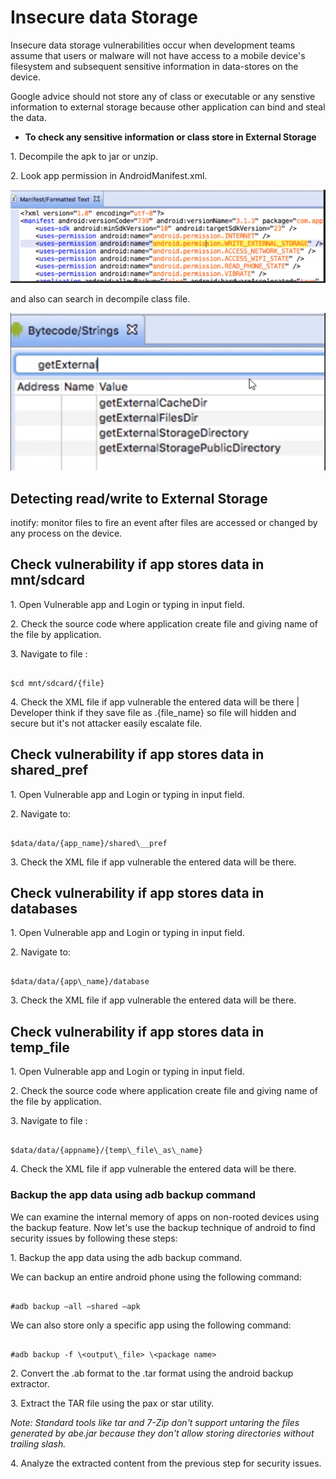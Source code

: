 # **Insecure data Storage** #

Insecure data storage vulnerabilities occur when development teams assume that users or malware will not have access to a mobile device's filesystem and subsequent sensitive information in data-stores on the device.

Google advice should not store any of class or executable or any senstive information to external storage because other application can bind and steal the data.

- **To check any sensitive information or class store in External Storage**

1.&nbsp;Decompile the apk to jar or unzip.  

2.&nbsp;Look app permission in AndroidManifest.xml.

![](<../../attachments/3 (1).png>)

and also can search in decompile class file.

![](<../../attachments/4 (1).png>)

## **Detecting read/write to External Storage** ##

inotify: monitor files to fire an event after files are accessed or changed by any process on the device.

## **Check vulnerability if app stores data in mnt/sdcard** ##

1.&nbsp;Open Vulnerable app and Login or typing in input field.  

2.&nbsp;Check the source code where application create file and giving name of the file by application.  

3.&nbsp;Navigate to file :

```

$cd mnt/sdcard/{file}

```

4.&nbsp;Check the XML file if app vulnerable the entered data will be there | Developer think if they save file as .{file\_name} so file will hidden and secure but it's not attacker easily escalate file.

## **Check vulnerability if app stores data in shared\_pref** ##

1.&nbsp;Open Vulnerable app and Login or typing in input field.  

2.&nbsp;Navigate to:

```

$data/data/{app_name}/shared\__pref

```

3.&nbsp;Check the XML file if app vulnerable the entered data will be there.

## **Check vulnerability if app stores data in databases** ##

1.&nbsp;Open Vulnerable app and Login or typing in input field.  

2.&nbsp;Navigate to:

```

$data/data/{app\_name}/database

```

3.&nbsp;Check the XML file if app vulnerable the entered data will be there.

## **Check vulnerability if app stores data in temp\_file** ##

1.&nbsp;Open Vulnerable app and Login or typing in input field.  

2.&nbsp;Check the source code where application create file and giving name of the file by application.  

3.&nbsp;Navigate to file :

```

$data/data/{appname}/{temp\_file\_as\_name}

```

4.&nbsp;Check the XML file if app vulnerable the entered data will be there.

### **Backup the app data using adb backup command** ###

We can examine the internal memory of apps on non-rooted devices using the backup feature. Now let's use the backup technique of android to find security issues by following these steps:

1.&nbsp;Backup the app data using the adb backup command.

We can backup an entire android phone using the following command:

```

#adb backup –all –shared –apk

```

We can also store only a specific app using the following command:

```

#adb backup -f \<output\_file> \<package name>

```

2.&nbsp;Convert the .ab format to the .tar format using the android backup extractor.

3.&nbsp;Extract the TAR file using the pax or star utility.

_Note: Standard tools like tar and 7-Zip don't support untaring the files generated by abe.jar because they don't allow storing directories without trailing slash._

4.&nbsp;Analyze the extracted content from the previous step for security issues.